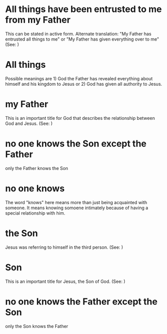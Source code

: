 
# All things have been entrusted to me from my Father
This can be stated in active form. Alternate translation: "My Father has entrusted all things to me" or "My Father has given everything over to me" (See: )

# All things
Possible meanings are 1) God the Father has revealed everything about himself and his kingdom to Jesus or 2) God has given all authority to Jesus.

# my Father
This is an important title for God that describes the relationship between God and Jesus. (See: )

# no one knows the Son except the Father
only the Father knows the Son

# no one knows
The word "knows" here means more than just being acquainted with someone. It means knowing somoene intimately because of having a special relationship with him.

# the Son
Jesus was referring to himself in the third person. (See: )

# Son
This is an important title for Jesus, the Son of God. (See: )

# no one knows the Father except the Son
only the Son knows the Father